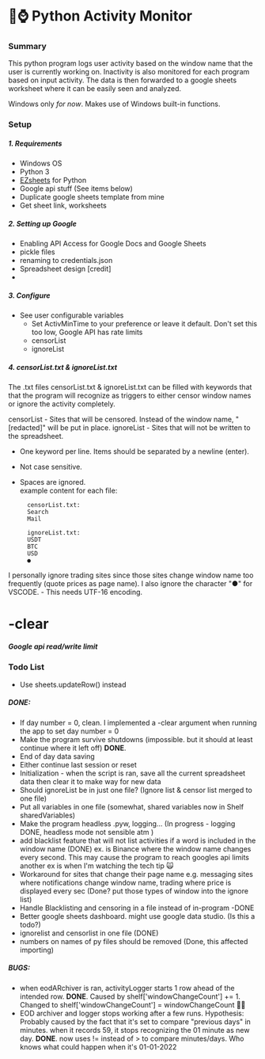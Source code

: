 # 🐍⌚ Python Activity Monitor

### Summary
This python program logs user activity based on the window name that the user is currently working on. Inactivity is also monitored for each program based on input activity. The data is then forwarded to a google sheets worksheet where it can be easily seen and analyzed.

Windows only *for now*. Makes use of Windows built-in functions.
### Setup

##### 1. Requirements
- Windows OS
- Python 3
- [EZsheets](https://pypi.org/project/EZSheets/) for Python
- Google api stuff (See items below) 
- Duplicate google sheets template from mine
- Get sheet link, worksheets

##### 2. Setting up Google 
- Enabling API Access for Google Docs and Google Sheets
- pickle files
- renaming to credentials.json
- Spreadsheet design [credit]
- 
##### 3. Configure
- See user configurable variables
    - Set ActivMinTime to your preference or leave it default. Don't set this too low, Google API has rate limits
    - censorList
    - ignoreList

##### 4. censorList.txt & ignoreList.txt
The .txt files censorList.txt & ignoreList.txt can be filled with keywords that that the program will recognize as triggers to either censor window names or ignore the activity completely.

censorList - Sites that will be censored. Instead of the window name, "[redacted]" will be put in place.
ignoreList - Sites that will not be written to the spreadsheet.

- One keyword per line. Items should be separated by a newline (enter). 
- Not case sensitive.
- Spaces are ignored.  
example content for each file:  

        censorList.txt:  
        Search
        Mail
       
        ignoreList.txt:
        USDT
        BTC
        USD
        ●

I personally ignore trading sites since those sites change window name too frequently (quote prices as page name).
I also ignore the character "●" for VSCODE. - This needs UTF-16 encoding.

# -clear


##### Google api read/write limit

### Todo List 
- Use sheets.updateRow() instead  


##### DONE:  
- If day number = 0, clean. I implemented a -clear argument when running the app to set day number = 0
- Make the program survive shutdowns (impossible. but it should at least continue where it left off) **DONE**. 
- End of day data saving   
- Either continue last session or reset
- Initialization - when the script is ran, save all the current spreadsheet data then  clear it to make way for new data  
- Should ignoreList be in just one file? (Ignore list & censor list merged to one file)  
- Put all variables in one file (somewhat, shared variables now in Shelf sharedVariables)
- Make the program headless .pyw, logging... (In progress - logging DONE, headless mode not sensible atm  )
- add blacklist feature that will not list activities if a word is included in the window name  (DONE)
    ex. is Binance where the window name changes every second. This may cause the program to reach googles api limits
        another ex is when I'm watching the tech tip 🙀  
- Workaround for sites that change their page name e.g. messaging sites where   notifications change window name, trading where price is displayed every sec (Done? put those types of window into the ignore list)
- Handle Blacklisting and censoring in a file instead of in-program -DONE  
- Better google sheets dashboard. might use google data studio. (Is this a todo?)  
- ignorelist and censorlist in one file  (DONE)
- numbers on names of py files should be removed (Done, this affected importing)

##### BUGS:
- when eodARchiver is ran, activityLogger starts 1 row ahead of the intended row. **DONE**. Caused by shelf\[\'windowChangeCount\'\] += 1. Changed to shelf\[\'windowChangeCount\'\] = windowChangeCount 🤦‍♂️  
- EOD archiver and logger stops working after a few runs. Hypothesis: Probably caused by the fact that it's set to compare "previous days" in minutes. when it records 59, it stops recognizing the 01 minute as new day. **DONE**. now uses != instead of > to compare minutes/days. Who knows what could happen when it's 01-01-2022